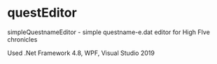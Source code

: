 # questEditor
simpleQuestnameEditor - simple questname-e.dat editor for High FIve chronicles

Used .Net Framework 4.8, WPF, Visual Studio 2019
